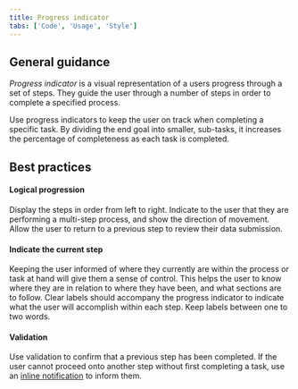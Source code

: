 ```yaml
---
title: Progress indicator
tabs: ['Code', 'Usage', 'Style']
---
```


## General guidance

_Progress indicator_ is a visual representation of a users progress through a set of steps. They guide the user through a number of steps in order to complete a specified process.

Use progress indicators to keep the user on track when completing a specific task. By dividing the end goal into smaller, sub-tasks, it increases the percentage of completeness as each task is completed.

## Best practices

#### Logical progression

Display the steps in order from left to right. Indicate to the user that they are performing a multi-step process, and show the direction of movement. Allow the user to return to a previous step to review their data submission.

#### Indicate the current step

Keeping the user informed of where they currently are within the process or task at hand will give them a sense of control. This helps the user to know where they are in relation to where they have been, and what sections are to follow. Clear labels should accompany the progress indicator to indicate what the user will accomplish within each step. Keep labels between one to two words.

#### Validation

Use validation to confirm that a previous step has been completed. If the user cannot proceed onto another step without first completing a task, use an [inline notification](/experimental/notification) to inform them.
